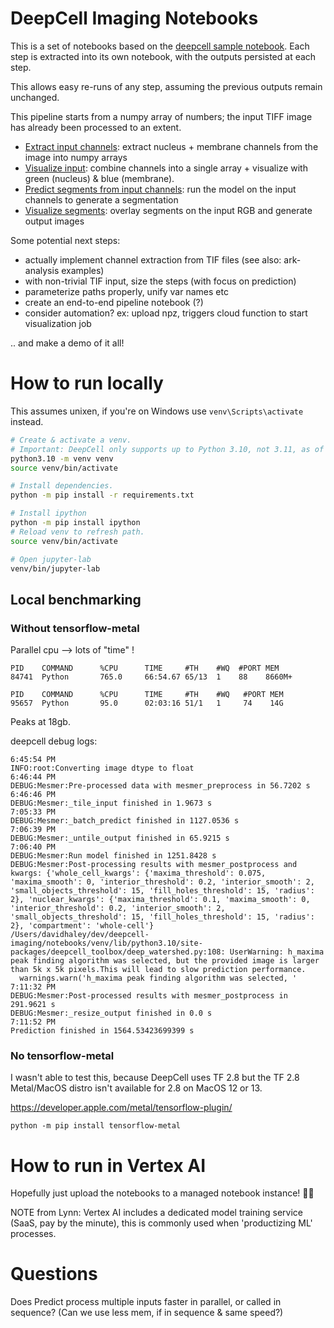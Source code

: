 # DeepCell Imaging Notebooks

This is a set of notebooks based on the [deepcell sample notebook](https://github.com/vanvalenlab/deepcell-tf/blob/3234a52eb48b53f704590c1b649b5c8b19804a06/notebooks/applications/Mesmer-Application.ipynb). Each step is extracted into its own notebook, with the outputs persisted at each step.

This allows easy re-runs of any step, assuming the previous outputs remain unchanged.

This pipeline starts from a numpy array of numbers; the input TIFF image has already been processed to an extent.

- [Extract input channels](Extract-Channels.ipynb): extract nucleus + membrane channels from the image into numpy arrays
- [Visualize input](Visualize-Inputs.ipynb): combine channels into a single array + visualize with green (nucleus) & blue (membrane).
- [Predict segments from input channels](Predict-Segments.ipynb): run the model on the input channels to generate a segmentation
- [Visualize segments](Visualize-Segmentation.ipynb): overlay segments on the input RGB and generate output images

Some potential next steps:

- actually implement channel extraction from TIF files (see also: ark-analysis examples)
- with non-trivial TIF input, size the steps (with focus on prediction)
- parameterize paths properly, unify var names etc
- create an end-to-end pipeline notebook (?)
- consider automation? ex: upload npz, triggers cloud function to start visualization job

.. and make a demo of it all!

# How to run locally

This assumes unixen, if you're on Windows use `venv\Scripts\activate` instead.

```bash
# Create & activate a venv.
# Important: DeepCell only supports up to Python 3.10, not 3.11, as of 2023-07-08
python3.10 -m venv venv
source venv/bin/activate

# Install dependencies.
python -m pip install -r requirements.txt

# Install ipython
python -m pip install ipython
# Reload venv to refresh path.
source venv/bin/activate

# Open jupyter-lab
venv/bin/jupyter-lab
```

## Local benchmarking

### Without tensorflow-metal

Parallel cpu --> lots of "time" !
```
PID    COMMAND      %CPU      TIME     #TH    #WQ  #PORT MEM
84741  Python       765.0     66:54.67 65/13  1    88    8660M+

PID    COMMAND      %CPU      TIME     #TH    #WQ   #PORT MEM
95657  Python       95.0      02:03:16 51/1   1     74    14G
```

Peaks at 18gb.

deepcell debug logs:

```
6:45:54 PM
INFO:root:Converting image dtype to float
6:46:44 PM
DEBUG:Mesmer:Pre-processed data with mesmer_preprocess in 56.7202 s
6:46:46 PM
DEBUG:Mesmer:_tile_input finished in 1.9673 s
7:05:33 PM
DEBUG:Mesmer:_batch_predict finished in 1127.0536 s
7:06:39 PM
DEBUG:Mesmer:_untile_output finished in 65.9215 s
7:06:40 PM
DEBUG:Mesmer:Run model finished in 1251.8428 s
DEBUG:Mesmer:Post-processing results with mesmer_postprocess and kwargs: {'whole_cell_kwargs': {'maxima_threshold': 0.075, 'maxima_smooth': 0, 'interior_threshold': 0.2, 'interior_smooth': 2, 'small_objects_threshold': 15, 'fill_holes_threshold': 15, 'radius': 2}, 'nuclear_kwargs': {'maxima_threshold': 0.1, 'maxima_smooth': 0, 'interior_threshold': 0.2, 'interior_smooth': 2, 'small_objects_threshold': 15, 'fill_holes_threshold': 15, 'radius': 2}, 'compartment': 'whole-cell'}
/Users/davidhaley/dev/deepcell-imaging/notebooks/venv/lib/python3.10/site-packages/deepcell_toolbox/deep_watershed.py:108: UserWarning: h_maxima peak finding algorithm was selected, but the provided image is larger than 5k x 5k pixels.This will lead to slow prediction performance.
  warnings.warn('h_maxima peak finding algorithm was selected, '
7:11:32 PM
DEBUG:Mesmer:Post-processed results with mesmer_postprocess in 291.9621 s
DEBUG:Mesmer:_resize_output finished in 0.0 s
7:11:52 PM
Prediction finished in 1564.53423699399 s
```


### No tensorflow-metal

I wasn't able to test this, because DeepCell uses TF 2.8 but the TF 2.8 Metal/MacOS distro isn't available for 2.8 on MacOS 12 or 13.

https://developer.apple.com/metal/tensorflow-plugin/

```
python -m pip install tensorflow-metal
```


# How to run in Vertex AI

Hopefully just upload the notebooks to a managed notebook instance! 🤞🏻

NOTE from Lynn: Vertex AI includes a dedicated model training service (SaaS, pay by the minute), this is commonly used when 'productizing ML' processes.

# Questions

Does Predict process multiple inputs faster in parallel, or called in sequence? (Can we use less mem, if in sequence & same speed?)

